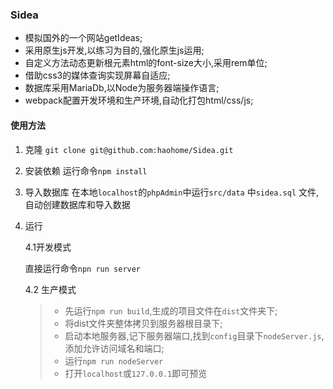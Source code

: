 ### Sidea
- 模拟国外的一个网站getIdeas;
- 采用原生js开发,以练习为目的,强化原生js运用;
- 自定义方法动态更新根元素html的font-size大小,采用rem单位;
- 借助css3的媒体查询实现屏幕自适应;
- 数据库采用MariaDb,以Node为服务器端操作语言;
- webpack配置开发环境和生产环境,自动化打包html/css/js;

#### 使用方法
1. 克隆
    `git clone git@github.com:haohome/Sidea.git`

2. 安装依赖
    运行命令`npm install`

3. 导入数据库
    在本地`localhost`的`phpAdmin`中运行`src/data` 中`sidea.sql` 文件,自动创建数据库和导入数据

4. 运行

   4.1开发模式

   直接运行命令`npn run server`

   4.2 生产模式

   > - 先运行`npm run build`,生成的项目文件在`dist`文件夹下;
   > - 将dist文件夹整体拷贝到服务器根目录下;
   > - 启动本地服务器,记下服务器端口,找到`config`目录下`nodeServer.js`,添加允许访问域名和端口;
   > - 运行`npm run nodeServer`
   > - 打开`localhost`或`127.0.0.1`即可预览